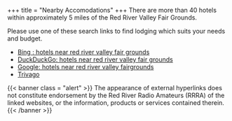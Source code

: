+++
title = "Nearby Accomodations"
+++
There are more than 40 hotels within approximately 5 miles of the Red River Valley Fair Grounds.

Please use one of these search links to find lodging which suits your
needs and budget.

* [Bing : hotels near red river valley fair grounds](https://www.bing.com/search?q=hotels+near+red+river+valley+fairgrounds)
* [DuckDuckGo: hotels near red river valley fair grounds](https://duckduckgo.com/?va=r&t=hd&q=hotels+near+red+river+valley+fairgrounds&ia=places)
* [Google: hotels near red river valley fairgrounds](https://www.google.com/search?q=hotels+near+red+river+valley+fairgrounds+fargo)
* [Trivago](https://www.trivago.com/en-US)

{{< banner class = "alert" >}}
The appearance of external hyperlinks does not constitute endorsement by the
Red River Radio Amateurs (RRRA) of the linked websites, or the
information, products or services contained therein.
{{< /banner >}}
